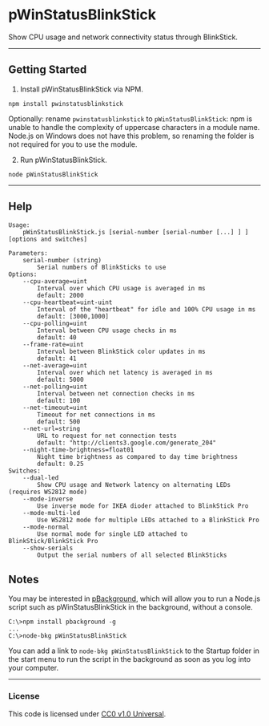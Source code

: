 pWinStatusBlinkStick
===============

Show CPU usage and network connectivity status through BlinkStick.

--------------------------------------------------------------------------------

Getting Started
---------------
1. Install pWinStatusBlinkStick via NPM.
  
  `npm install pwinstatusblinkstick`
  
  Optionally: rename `pwinstatusblinkstick` to `pWinStatusBlinkStick`: npm is
  unable to handle the complexity of uppercase characters in a module name.
  Node.js on Windows does not have this problem, so renaming the folder is not
  required for you to use the module.

2. Run pWinStatusBlinkStick.
  
  `node pWinStatusBlinkStick`

--------------------------------------------------------------------------------

Help
-----
```
Usage:
    pWinStatusBlinkStick.js [serial-number [serial-number [...] ] ] [options and switches]

Parameters:
    serial-number (string)
        Serial numbers of BlinkSticks to use
Options:
    --cpu-average=uint
        Interval over which CPU usage is averaged in ms
        default: 2000
    --cpu-heartbeat=uint-uint
        Interval of the "heartbeat" for idle and 100% CPU usage in ms
        default: [3000,1000]
    --cpu-polling=uint
        Interval between CPU usage checks in ms
        default: 40
    --frame-rate=uint
        Interval between BlinkStick color updates in ms
        default: 41
    --net-average=uint
        Interval over which net latency is averaged in ms
        default: 5000
    --net-polling=uint
        Interval between net connection checks in ms
        default: 100
    --net-timeout=uint
        Timeout for net connections in ms
        default: 500
    --net-url=string
        URL to request for net connection tests
        default: "http://clients3.google.com/generate_204"
    --night-time-brightness=float01
        Night time brightness as compared to day time brightness
        default: 0.25
Switches:
    --dual-led
        Show CPU usage and Network latency on alternating LEDs (requires WS2812 mode)
    --mode-inverse
        Use inverse mode for IKEA dioder attached to BlinkStick Pro
    --mode-multi-led
        Use WS2812 mode for multiple LEDs attached to a BlinkStick Pro
    --mode-normal
        Use normal mode for single LED attached to BlinkStick/BlinkStick Pro
    --show-serials
        Output the serial numbers of all selected BlinkSticks
```

Notes
-----
You may be interested in [pBackground](https://www.npmjs.com/package/pbackground),
which will allow you to run a Node.js script such as pWinStatusBlinkStick in the
background, without a console.
  ```
  C:\>npm install pbackground -g
  ...
  C:\>node-bkg pWinStatusBlinkStick
  ```
You can add a link to `node-bkg pWinStatusBlinkStick` to the Startup folder in
the start menu to run the script in the background as soon as you log into your
computer.

--------------------------------------------------------------------------------

### License
This code is licensed under [CC0 v1.0 Universal](https://creativecommons.org/publicdomain/zero/1.0/).
